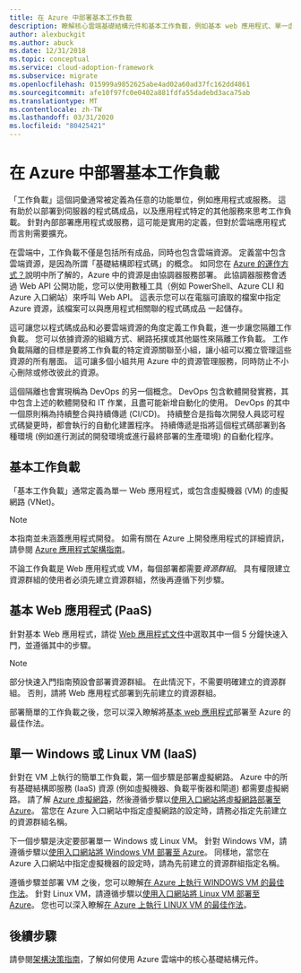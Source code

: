 ```yaml
---
title: 在 Azure 中部署基本工作負載
description: 瞭解核心雲端基礎結構元件和基本工作負載，例如基本 web 應用程式、單一虛擬機器和虛擬網路。
author: alexbuckgit
ms.author: abuck
ms.date: 12/31/2018
ms.topic: conceptual
ms.service: cloud-adoption-framework
ms.subservice: migrate
ms.openlocfilehash: 015999a9852625abe4ad02a60ad37fc162dd4861
ms.sourcegitcommit: afe10f97fc0e0402a881fdfa55dadebd3aca75ab
ms.translationtype: MT
ms.contentlocale: zh-TW
ms.lasthandoff: 03/31/2020
ms.locfileid: "80425421"
---
```

# <a name="deploy-a-basic-workload-in-azure"></a>在 Azure 中部署基本工作負載

「工作負載」這個詞彙通常被定義為任意的功能單位，例如應用程式或服務。 這有助於以部署到伺服器的程式碼成品，以及應用程式特定的其他服務來思考工作負載。 針對內部部署應用程式或服務，這可能是實用的定義，但對於雲端應用程式而言則需要擴充。

在雲端中，工作負載不僅是包括所有成品，同時也包含雲端資源。 定義當中包含雲端資源，是因為所謂「基礎結構即程式碼」的概念。 如同您在 [Azure 的運作方式？](../../getting-started/what-is-azure.md)說明中所了解的，Azure 中的資源是由協調器服務部署。 此協調器服務會透過 Web API 公開功能，您可以使用數種工具（例如 PowerShell、Azure CLI 和 Azure 入口網站）來呼叫 Web API。 這表示您可以在電腦可讀取的檔案中指定 Azure 資源，該檔案可以與應用程式相關聯的程式碼成品 一起儲存。

這可讓您以程式碼成品和必要雲端資源的角度定義工作負載，進一步讓您隔離工作負載。 您可以依據資源的組織方式、網路拓撲或其他屬性來隔離工作負載。 工作負載隔離的目標是要將工作負載的特定資源關聯至小組，讓小組可以獨立管理這些資源的所有層面。 這可讓多個小組共用 Azure 中的資源管理服務，同時防止不小心刪除或修改彼此的資源。

這個隔離也會實現稱為 DevOps 的另一個概念。 DevOps 包含軟體開發實務，其中包含上述的軟體開發和 IT 作業，且盡可能新增自動化的使用。 DevOps 的其中一個原則稱為持續整合與持續傳遞 (CI/CD)。 持續整合是指每次開發人員認可程式碼變更時，都會執行的自動化建置程序。 持續傳遞是指將這個程式碼部署到各種環境 (例如進行測試的開發環境或進行最終部署的生產環境) 的自動化程序。

## <a name="basic-workload"></a>基本工作負載

「基本工作負載」通常定義為單一 Web 應用程式，或包含虛擬機器 (VM) 的虛擬網路 (VNet)。

> [!NOTE]
> 本指南並未涵蓋應用程式開發。 如需有關在 Azure 上開發應用程式的詳細資訊，請參閱 [Azure 應用程式架構指南](https://docs.microsoft.com/azure/architecture/guide)。

不論工作負載是 Web 應用程式或 VM，每個部署都需要*資源群組*。 具有權限建立資源群組的使用者必須先建立資源群組，然後再遵循下列步驟。

## <a name="basic-web-application-paas"></a>基本 Web 應用程式 (PaaS)

針對基本 Web 應用程式，請從 [Web 應用程式文件](https://docs.microsoft.com/azure/app-service)中選取其中一個 5 分鐘快速入門，並遵循其中的步驟。

> [!NOTE]
> 部分快速入門指南預設會部署資源群組。 在此情況下，不需要明確建立的資源群組。 否則，請將 Web 應用程式部署到先前建立的資源群組。

部署簡單的工作負載之後，您可以深入瞭解將[基本 web 應用程式](https://docs.microsoft.com/azure/architecture/reference-architectures/app-service-web-app/basic-web-app)部署至 Azure 的最佳作法。

## <a name="single-windows-or-linux-vm-iaas"></a>單一 Windows 或 Linux VM (IaaS)

針對在 VM 上執行的簡單工作負載，第一個步驟是部署虛擬網路。 Azure 中的所有基礎結構即服務 (IaaS) 資源 (例如虛擬機器、負載平衡器和閘道) 都需要虛擬網路。 請了解 [Azure 虛擬網路](https://docs.microsoft.com/azure/virtual-network/virtual-networks-overview)，然後遵循步驟以[使用入口網站將虛擬網路部署至 Azure](https://docs.microsoft.com/azure/virtual-network/quick-create-portal)。 當您在 Azure 入口網站中指定虛擬網路的設定時，請務必指定先前建立的資源群組名稱。

下一個步驟是決定要部署單一 Windows 或 Linux VM。 針對 Windows VM，請遵循步驟以[使用入口網站將 Windows VM 部署至 Azure](https://docs.microsoft.com/azure/virtual-machines/windows/quick-create-portal)。 同樣地，當您在 Azure 入口網站中指定虛擬機器的設定時，請為先前建立的資源群組指定名稱。

遵循步驟並部署 VM 之後，您可以瞭解[在 Azure 上執行 WINDOWS VM 的最佳作法](https://docs.microsoft.com/azure/architecture/reference-architectures/virtual-machines-windows/single-vm)。 針對 Linux VM，請遵循步驟以[使用入口網站將 Linux VM 部署至 Azure](https://docs.microsoft.com/azure/virtual-machines/linux/quick-create-portal)。 您也可以深入瞭解[在 Azure 上執行 LINUX VM 的最佳作法](https://docs.microsoft.com/azure/architecture/reference-architectures/virtual-machines-linux/single-vm)。

## <a name="next-steps"></a>後續步驟

請參閱[架構決策指南](../../decision-guides/index.md)，了解如何使用 Azure 雲端中的核心基礎結構元件。
